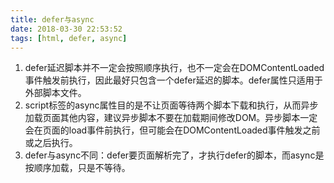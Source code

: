 ```yaml
---
title: defer与async
date: 2018-03-30 22:53:52
tags: [html, defer, async]
---
```


1. defer延迟脚本并不一定会按照顺序执行，也不一定会在DOMContentLoaded事件触发前执行，因此最好只包含一个defer延迟的脚本。defer属性只适用于外部脚本文件。
2. script标签的async属性目的是不让页面等待两个脚本下载和执行，从而异步加载页面其他内容，建议异步脚本不要在加载期间修改DOM。异步脚本一定会在页面的load事件前执行，但可能会在DOMContentLoaded事件触发之前或之后执行。
3. defer与async不同：defer要页面解析完了，才执行defer的脚本，而async是按顺序加载，只是不等待。